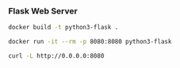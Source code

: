 ### Flask Web Server
```sh
docker build -t python3-flask .

docker run -it --rm -p 8080:8080 python3-flask

curl -L http://0.0.0.0:8080
```

